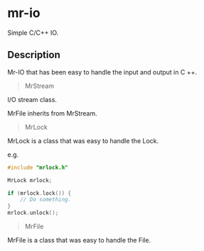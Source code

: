 # mr-io
Simple C/C++ IO.

## Description

Mr-IO that has been easy to handle the input and output in C ++.

> MrStream

I/O stream class.

MrFile inherits from MrStream.

> MrLock

MrLock is a class that was easy to handle the Lock.

e.g.

```c++
#include "mrlock.h"

MrLock mrlock;

if (mrlock.lock()) {
    // Do something.
}
mrlock.unlock();
```

> MrFile

MrFile is a class that was easy to handle the File.
